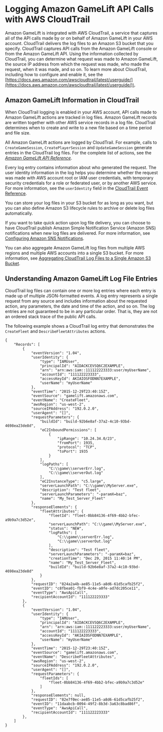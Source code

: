 # Logging Amazon GameLift API Calls with AWS CloudTrail<a name="logging-using-cloudtrail"></a>

Amazon GameLift is integrated with AWS CloudTrail, a service that captures all of the API calls made by or on behalf of Amazon GameLift in your AWS account\. CloudTrail delivers the log files to an Amazon S3 bucket that you specify\. CloudTrail captures API calls from the Amazon GameLift console or from the Amazon GameLift API\. Using the information collected by CloudTrail, you can determine what request was made to Amazon GameLift, the source IP address from which the request was made, who made the request, when it was made, and so on\. To learn more about CloudTrail, including how to configure and enable it, see the [https://docs.aws.amazon.com/awscloudtrail/latest/userguide/](https://docs.aws.amazon.com/awscloudtrail/latest/userguide/)\.

## Amazon GameLift Information in CloudTrail<a name="service-name-info-cloudtrail"></a>

When CloudTrail logging is enabled in your AWS account, API calls made to Amazon GameLift actions are tracked in log files\. Amazon GameLift records are written together with other AWS service records in a log file\. CloudTrail determines when to create and write to a new file based on a time period and file size\.

All Amazon GameLift actions are logged by CloudTrail\. For example, calls to `CreateGameSession`, `CreatePlayerSession` and `UpdateGameSession` generate entries in the CloudTrail log files\. For the complete list of actions, see the *[Amazon GameLift API Reference](https://docs.aws.amazon.com/gamelift/latest/apireference/)*\.

Every log entry contains information about who generated the request\. The user identity information in the log helps you determine whether the request was made with AWS account root or IAM user credentials, with temporary security credentials for a role or federated user, or by another AWS service\. For more information, see the `userIdentity` field in the [CloudTrail Event Reference](https://docs.aws.amazon.com/awscloudtrail/latest/userguide/event_reference_top_level.html)\.

You can store your log files in your S3 bucket for as long as you want, but you can also define Amazon S3 lifecycle rules to archive or delete log files automatically\. 

If you want to take quick action upon log file delivery, you can choose to have CloudTrail publish Amazon Simple Notification Service \(Amazon SNS\) notifications when new log files are delivered\. For more information, see [Configuring Amazon SNS Notifications](https://docs.aws.amazon.com/awscloudtrail/latest/userguide/getting_notifications_top_level.html)\.

You can also aggregate Amazon GameLift log files from multiple AWS regions and multiple AWS accounts into a single S3 bucket\. For more information, see [Aggregating CloudTrail Log Files to a Single Amazon S3 Bucket](https://docs.aws.amazon.com/awscloudtrail/latest/userguide/aggregating_logs_top_level.html)\.

## Understanding Amazon GameLift Log File Entries<a name="understanding-service-name-entries"></a>

CloudTrail log files can contain one or more log entries where each entry is made up of multiple JSON\-formatted events\. A log entry represents a single request from any source and includes information about the requested action, any parameters, the date and time of the action, and so on\. The log entries are not guaranteed to be in any particular order\. That is, they are not an ordered stack trace of the public API calls\.

The following example shows a CloudTrail log entry that demonstrates the `CreateFleet` and `DescribeFleetAttributes` actions\.

```
{
    "Records": [
        {
            "eventVersion": "1.04",
            "userIdentity": {
                "type": "IAMUser",
                "principalId": "AIDACKCEVSQ6C2EXAMPLE",
                "arn": "arn:aws:iam::111122223333:user/myUserName",
                "accountId": "111122223333",
                "accessKeyId": AKIAIOSFODNN7EXAMPLE",
                "userName": "myUserName"
            },
            "eventTime": "2015-12-29T23:40:15Z",
            "eventSource": "gamelift.amazonaws.com",
            "eventName": "CreateFleet",
            "awsRegion": "us-west-2",
            "sourceIPAddress": "192.0.2.0",
            "userAgent": "[]",
            "requestParameters": {
                "buildId": "build-92b6e8af-37a2-4c10-93bd-4698ea23de8d",
                "eC2InboundPermissions": [
                    {
                        "ipRange": "10.24.34.0/23",
                        "fromPort": 1935,
                        "protocol": "TCP",
                        "toPort": 1935
                    }
                ],
                "logPaths": [
                    "C:\\game\\serverErr.log",
                    "C:\\game\\serverOut.log"
                ],
                "eC2InstanceType": "c5.large",
                "serverLaunchPath": "C:\\game\\MyServer.exe",
                "description": "Test fleet",
                "serverLaunchParameters": "-paramX=baz",
                "name": "My_Test_Server_Fleet"
            },
            "responseElements": {
                "fleetAttributes": {
                    "fleetId": "fleet-0bb84136-4f69-4bb2-bfec-a9b9a7c3d52e",
                    "serverLaunchPath": "C:\\game\\MyServer.exe",
                    "status": "NEW",
                    "logPaths": [
                        "C:\\game\\serverErr.log",
                        "C:\\game\\serverOut.log"
                    ],
                    "description": "Test fleet",
                    "serverLaunchParameters": "-paramX=baz",
                    "creationTime": "Dec 29, 2015 11:40:14 PM",
                    "name": "My_Test_Server_Fleet",
                    "buildId": "build-92b6e8af-37a2-4c10-93bd-4698ea23de8d"
                }
            },
            "requestID": "824a2a4b-ae85-11e5-a8d6-61d5cafb25f2",
            "eventID": "c8fbea01-fbf9-4c4e-a0fe-ad7dc205ce11",
            "eventType": "AwsApiCall",
            "recipientAccountId": "111122223333"
        },
        {
            "eventVersion": "1.04",
            "userIdentity": {
                "type": "IAMUser",
                "principalId": "AIDACKCEVSQ6C2EXAMPLE",
                "arn": "arn:aws:iam::111122223333:user/myUserName",
                "accountId": "111122223333",
                "accessKeyId": "AKIAIOSFODNN7EXAMPLE",
                "userName": "myUserName"
            },
            "eventTime": "2015-12-29T23:40:15Z",
            "eventSource": "gamelift.amazonaws.com",
            "eventName": "DescribeFleetAttributes",
            "awsRegion": "us-west-2",
            "sourceIPAddress": "192.0.2.0",
            "userAgent": "[]",
            "requestParameters": {
                "fleetIds": [
                    "fleet-0bb84136-4f69-4bb2-bfec-a9b9a7c3d52e"
                ]
            },
            "responseElements": null,
            "requestID": "82e7f0ec-ae85-11e5-a8d6-61d5cafb25f2",
            "eventID": "11daabcb-0094-49f2-8b3d-3a63c8bad86f",
            "eventType": "AwsApiCall",
            "recipientAccountId": "111122223333"
        },
    ]
}
```